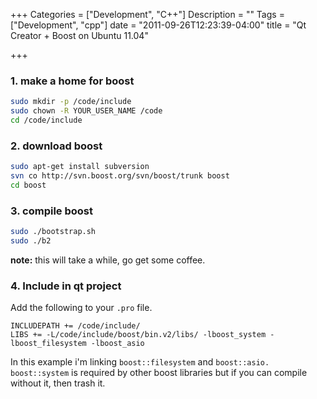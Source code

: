 +++
Categories = ["Development", "C++"]
Description = ""
Tags = ["Development", "cpp"]
date = "2011-09-26T12:23:39-04:00"
title = "Qt Creator + Boost on Ubuntu 11.04"

+++

### 1. make a home for boost

``` sh
sudo mkdir -p /code/include
sudo chown -R YOUR_USER_NAME /code
cd /code/include
```

### 2. download boost

``` sh
sudo apt-get install subversion
svn co http://svn.boost.org/svn/boost/trunk boost
cd boost
```

### 3. compile boost

``` sh
sudo ./bootstrap.sh
sudo ./b2
```

**note:** this will take a while, go get some coffee.

### 4. Include in qt project

Add the following to your `.pro` file.

```
INCLUDEPATH += /code/include/
LIBS += -L/code/include/boost/bin.v2/libs/ -lboost_system -lboost_filesystem -lboost_asio
```

In this example i'm linking `boost::filesystem` and `boost::asio.` 
`boost::system` is required by other boost libraries but if you can compile without it, then trash it.
